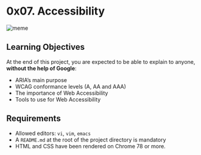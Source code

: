 # 0x07. Accessibility

![meme](https://64.media.tumblr.com/tumblr_m4u74iXnSA1rw659vo1_400.png)

## Learning Objectives
At the end of this project, you are expected to be able to explain to anyone, **without the help of Google**:

- ARIA’s main purpose
- WCAG conformance levels (A, AA and AAA)
- The importance of Web Accessibility
- Tools to use for Web Accessibility

## Requirements
- Allowed editors: `vi`, `vim`, `emacs`
- A `README.md` at the root of the project directory is mandatory
- HTML and CSS have been rendered on Chrome 78 or more.
